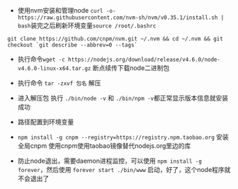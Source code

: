 - 使用nvm安装和管理node `curl -o- https://raw.githubusercontent.com/nvm-sh/nvm/v0.35.1/install.sh | bash`装完之后刷新环境变量`source /root/.bashrc`  

```
git clone https://github.com/cnpm/nvm.git ~/.nvm && cd ~/.nvm && git checkout `git describe --abbrev=0 --tags`
```

- 执行命令`wget -c https://nodejs.org/download/release/v4.6.0/node-v4.6.0-linux-x64.tar.gz` 断点续传下载node二进制包
- 执行命令 `tar -zxvf 包名` 解压
- 进入解压包 执行 `./bin/node -v` 和 `./bin/npm -v`都正常显示版本信息就安装成功
- 路径配置到环境变量
- `npm install -g cnpm --registry=https://registry.npm.taobao.org` 安装全局cnpm 使用cnpm使用taobao镜像替代nodejs.org里边的库

- 防止node退出，需要daemon进程监控，可以使用 `npm install -g forever`，然后使用 `forever start ./bin/www` 启动，好了，这个node程序就不会退出了
